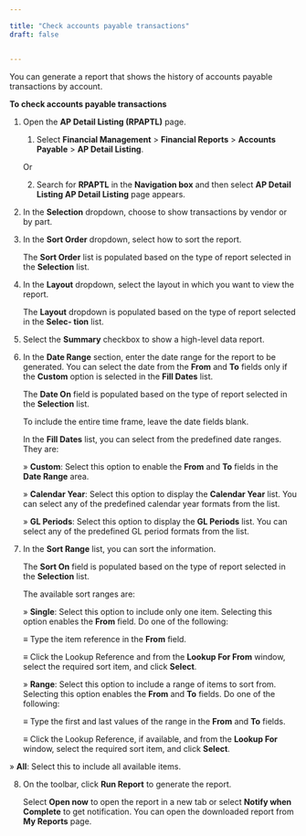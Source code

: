 ```yaml
---

title: "Check accounts payable transactions"
draft: false


---
```


You can generate a report that shows the history of accounts payable transactions by account.

**To check accounts payable transactions**

1.  Open the **AP Detail Listing (RPAPTL)** page.

    1.  Select **Financial Management** \> **Financial Reports** \> **Accounts Payable** \> **AP Detail Listing**.

    Or

    2.  Search for **RPAPTL** in the **Navigation box** and then select **AP Detail Listing AP Detail Listing** page appears.

2.  In the **Selection** dropdown, choose to show transactions by vendor or by part.

3.  In the **Sort Order** dropdown, select how to sort the report.

    The **Sort Order** list is populated based on the type of report selected in the **Selection** list.

4.  In the **Layout** dropdown, select the layout in which you want to view the report.

    The **Layout** dropdown is populated based on the type of report selected in the **Selec- tion** list.

5.  Select the **Summary** checkbox to show a high-level data report.

6.  In the **Date Range** section, enter the date range for the report to be generated. You can select the date from the **From** and **To** fields only if the **Custom** option is selected in the **Fill Dates** list.

    The **Date On** field is populated based on the type of report selected in the **Selection** list.

    To include the entire time frame, leave the date fields blank.

    In the **Fill Dates** list, you can select from the predefined date ranges. They are:

    » **Custom**: Select this option to enable the **From** and **To** fields in the **Date Range** area.

    » **Calendar Year**: Select this option to display the **Calendar Year** list. You can select any of the predefined calendar year formats from the list.

    » **GL Periods**: Select this option to display the **GL Periods** list. You can select any of the predefined GL period formats from the list.

7.  In the **Sort Range** list, you can sort the information.

    The **Sort On** field is populated based on the type of report selected in the **Selection** list.

    The available sort ranges are:

    » **Single**: Select this option to include only one item. Selecting this option enables the **From** field. Do one of the following:

    ≡ Type the item reference in the **From** field.

    ≡ Click the Lookup Reference and from the **Lookup For From** window, select the required sort item, and click **Select**.

    » **Range**: Select this option to include a range of items to sort from. Selecting this option enables the **From** and **To** fields. Do one of the following:

    ≡ Type the first and last values of the range in the **From** and **To** fields.

    ≡ Click the Lookup Reference, if available, and from the **Lookup For** window, select the required sort item, and click **Select**.

» **All**: Select this to include all available items.

8.  On the toolbar, click **Run Report** to generate the report.

    Select **Open now** to open the report in a new tab or select **Notify when Complete** to get notification. You can open the downloaded report from **My Reports** page.